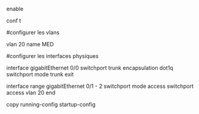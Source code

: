
enable

conf t

#configurer les vlans

vlan 20
name MED

#configurer les interfaces physiques

interface gigabitEthernet 0/0
switchport trunk encapsulation dot1q
switchport mode trunk
exit

interface range gigabitEthernet 0/1 - 2
switchport mode access
switchport access vlan 20
end

copy running-config startup-config
